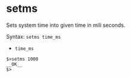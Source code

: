 # setms

Sets system time into given time in mili seconds. 

Syntax: `setms time_ms`

* `time_ms`



```
$>setms 1000
__OK__
$>
```



